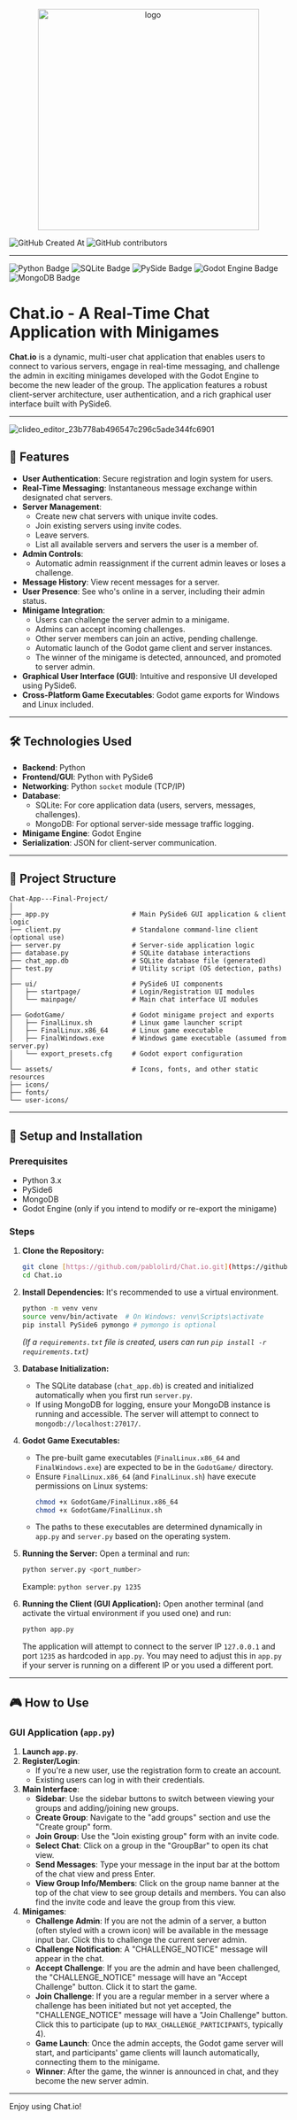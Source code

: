 <p align="center">
<img src="https://github.com/user-attachments/assets/70b6ef36-cbce-462a-9c87-9fa2df3b5650" alt="logo" width="400"/>
</p>

![GitHub Created At](https://img.shields.io/github/created-at/pablolird/Chat.io)
![GitHub contributors](https://img.shields.io/github/contributors/pablolird/Chat.io)

---
![Python Badge](https://img.shields.io/badge/Python-3776AB?logo=python&logoColor=fff&style=for-the-badge)
![SQLite Badge](https://img.shields.io/badge/SQLite-003B57?logo=sqlite&logoColor=fff&style=for-the-badge)
![PySide Badge](https://img.shields.io/badge/PySide-41CD52?logo=qt&logoColor=fff&style=for-the-badge)
![Godot Engine Badge](https://img.shields.io/badge/Godot%20Engine-478CBF?logo=godotengine&logoColor=fff&style=for-the-badge)
![MongoDB Badge](https://img.shields.io/badge/MongoDB-47A248?logo=mongodb&logoColor=fff&style=for-the-badge)

# Chat.io - A Real-Time Chat Application with Minigames

**Chat.io** is a dynamic, multi-user chat application that enables users to connect to various servers, engage in real-time messaging, and challenge the admin in exciting minigames developed with the Godot Engine to become the new leader of the group. The application features a robust client-server architecture, user authentication, and a rich graphical user interface built with PySide6.

---

![clideo_editor_23b778ab496547c296c5ade344fc6901](https://github.com/user-attachments/assets/99263c93-7f97-40c8-bb2b-74eed8925a37)

## 🌟 Features

* **User Authentication**: Secure registration and login system for users.
* **Real-Time Messaging**: Instantaneous message exchange within designated chat servers.
* **Server Management**:
    * Create new chat servers with unique invite codes.
    * Join existing servers using invite codes.
    * Leave servers.
    * List all available servers and servers the user is a member of.
* **Admin Controls**:
    * Automatic admin reassignment if the current admin leaves or loses a challenge.
* **Message History**: View recent messages for a server.
* **User Presence**: See who's online in a server, including their admin status.
* **Minigame Integration**:
    * Users can challenge the server admin to a minigame.
    * Admins can accept incoming challenges.
    * Other server members can join an active, pending challenge.
    * Automatic launch of the Godot game client and server instances.
    * The winner of the minigame is detected, announced, and promoted to server admin.
* **Graphical User Interface (GUI)**: Intuitive and responsive UI developed using PySide6.
* **Cross-Platform Game Executables**: Godot game exports for Windows and Linux included.

---

## 🛠️ Technologies Used

* **Backend**: Python
* **Frontend/GUI**: Python with PySide6
* **Networking**: Python `socket` module (TCP/IP)
* **Database**:
    * SQLite: For core application data (users, servers, messages, challenges).
    * MongoDB: For optional server-side message traffic logging.
* **Minigame Engine**: Godot Engine
* **Serialization**: JSON for client-server communication.

---

## 📂 Project Structure
```
Chat-App---Final-Project/
│
├── app.py                     # Main PySide6 GUI application & client logic
├── client.py                  # Standalone command-line client (optional use)
├── server.py                  # Server-side application logic
├── database.py                # SQLite database interactions
├── chat_app.db                # SQLite database file (generated)
├── test.py                    # Utility script (OS detection, paths)
│
├── ui/                        # PySide6 UI components
│   ├── startpage/             # Login/Registration UI modules
│   └── mainpage/              # Main chat interface UI modules
│
├── GodotGame/                 # Godot minigame project and exports
│   ├── FinalLinux.sh          # Linux game launcher script
│   ├── FinalLinux.x86_64      # Linux game executable
│   ├── FinalWindows.exe       # Windows game executable (assumed from server.py)
│   └── export_presets.cfg     # Godot export configuration
│
└── assets/                    # Icons, fonts, and other static resources
├── icons/
├── fonts/
└── user-icons/
```
---

## 🚀 Setup and Installation

### Prerequisites
* Python 3.x
* PySide6
* MongoDB
* Godot Engine (only if you intend to modify or re-export the minigame)

### Steps

1.  **Clone the Repository:**
    ```bash
    git clone [https://github.com/pablolird/Chat.io.git](https://github.com/pablolird/Chat.io.git)
    cd Chat.io
    ```

2.  **Install Dependencies:**
    It's recommended to use a virtual environment.
    ```bash
    python -m venv venv
    source venv/bin/activate  # On Windows: venv\Scripts\activate
    pip install PySide6 pymongo # pymongo is optional
    ```
    *(If a `requirements.txt` file is created, users can run `pip install -r requirements.txt`)*

3.  **Database Initialization:**
    * The SQLite database (`chat_app.db`) is created and initialized automatically when you first run `server.py`.
    * If using MongoDB for logging, ensure your MongoDB instance is running and accessible. The server will attempt to connect to `mongodb://localhost:27017/`.

4.  **Godot Game Executables:**
    * The pre-built game executables (`FinalLinux.x86_64` and `FinalWindows.exe`) are expected to be in the `GodotGame/` directory.
    * Ensure `FinalLinux.x86_64` (and `FinalLinux.sh`) have execute permissions on Linux systems:
        ```bash
        chmod +x GodotGame/FinalLinux.x86_64
        chmod +x GodotGame/FinalLinux.sh
        ```
    * The paths to these executables are determined dynamically in `app.py` and `server.py` based on the operating system.

5.  **Running the Server:**
    Open a terminal and run:
    ```bash
    python server.py <port_number>
    ```
    Example: `python server.py 1235`

6.  **Running the Client (GUI Application):**
    Open another terminal (and activate the virtual environment if you used one) and run:
    ```bash
    python app.py
    ```
    The application will attempt to connect to the server IP `127.0.0.1` and port `1235` as hardcoded in `app.py`. You may need to adjust this in `app.py` if your server is running on a different IP or you used a different port.

---

## 🎮 How to Use

### GUI Application (`app.py`)

1.  **Launch `app.py`**.
2.  **Register/Login**:
    * If you're a new user, use the registration form to create an account.
    * Existing users can log in with their credentials.
3.  **Main Interface**:
    * **Sidebar**: Use the sidebar buttons to switch between viewing your groups and adding/joining new groups.
    * **Create Group**: Navigate to the "add groups" section and use the "Create group" form.
    * **Join Group**: Use the "Join existing group" form with an invite code.
    * **Select Chat**: Click on a group in the "GroupBar" to open its chat view.
    * **Send Messages**: Type your message in the input bar at the bottom of the chat view and press Enter.
    * **View Group Info/Members**: Click on the group name banner at the top of the chat view to see group details and members. You can also find the invite code and leave the group from this view.
4.  **Minigames**:
    * **Challenge Admin**: If you are not the admin of a server, a button (often styled with a crown icon) will be available in the message input bar. Click this to challenge the current server admin.
    * **Challenge Notification**: A "CHALLENGE_NOTICE" message will appear in the chat.
    * **Accept Challenge**: If you are the admin and have been challenged, the "CHALLENGE_NOTICE" message will have an "Accept Challenge" button. Click it to start the game.
    * **Join Challenge**: If you are a regular member in a server where a challenge has been initiated but not yet accepted, the "CHALLENGE_NOTICE" message will have a "Join Challenge" button. Click this to participate (up to `MAX_CHALLENGE_PARTICIPANTS`, typically 4).
    * **Game Launch**: Once the admin accepts, the Godot game server will start, and participants' game clients will launch automatically, connecting them to the minigame.
    * **Winner**: After the game, the winner is announced in chat, and they become the new server admin.

---

Enjoy using Chat.io!
